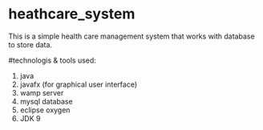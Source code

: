 # heathcare_system
This is a simple health care management system that works with database to store data.

 #technologis & tools used:
 1. java
 2. javafx (for graphical user interface)
 3. wamp server
 4. mysql database
 5. eclipse oxygen
 6. JDK 9

